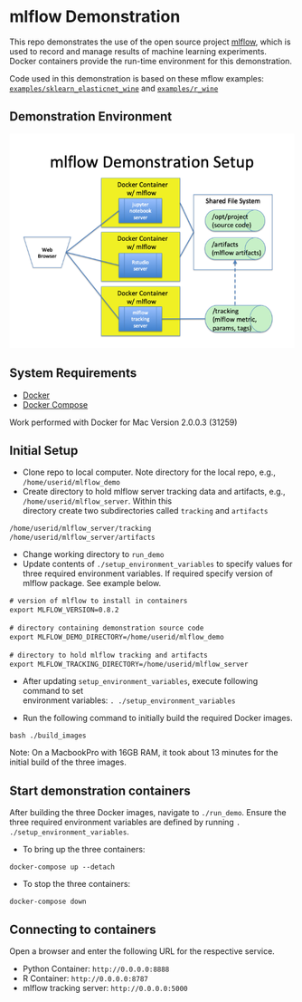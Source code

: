 # mlflow Demonstration

This repo demonstrates the use of the open source project [mlflow](https://mlflow.org), which is used to record 
and manage results of machine learning experiments.  Docker containers
provide the run-time environment for this demonstration.

Code used in this demonstration is based on these mflow examples: 
[`examples/sklearn_elasticnet_wine`](https://github.com/mlflow/mlflow/tree/master/examples/sklearn_elasticnet_wine) 
and [`examples/r_wine`](https://github.com/mlflow/mlflow/tree/master/examples/r_wine)

## Demonstration Environment
![](images/demo_environment_architecture.png)


## System Requirements
* [Docker](https://docs.docker.com/develop/)
* [Docker Compose](https://docs.docker.com/compose/overview/)

Work performed with Docker for Mac Version 2.0.0.3 (31259)


## Initial Setup
* Clone repo to local computer.  Note directory for the local repo, e.g., `/home/userid/mlflow_demo`
* Create directory to hold mlflow server tracking data and artifacts, e.g., `/home/userid/mlflow_server`.  Within this  
directory create two subdirectories called `tracking` and `artifacts`
```
/home/userid/mlflow_server/tracking
/home/userid/mlflow_server/artifacts
```
* Change working directory to `run_demo`
* Update contents of `./setup_environment_variables` to specify values for three required environment variables. 
If required specify version of mlflow package.  See example below.
```
# version of mlflow to install in containers
export MLFLOW_VERSION=0.8.2

# directory containing demonstration source code
export MLFLOW_DEMO_DIRECTORY=/home/userid/mlflow_demo

# directory to hold mlflow tracking and artifacts
export MLFLOW_TRACKING_DIRECTORY=/home/userid/mlflow_server

```
* After updating `setup_environment_variables`, execute following command to set  
environment variables: `. ./setup_environment_variables`

* Run the following command to initially build the required Docker images.
```
bash ./build_images
```
Note:  On a MacbookPro with 16GB RAM, it took about 13 minutes for the initial 
build of the three images.


## Start demonstration containers
After building the three Docker images, navigate to `./run_demo`.   Ensure the three required
environment variables are defined by running `. ./setup_environment_variables`.
* To bring up the three containers:
```
docker-compose up --detach
```
* To stop the three containers:
```
docker-compose down
```

## Connecting to containers
Open a browser and enter the following URL for the respective service.
* Python Container:  `http://0.0.0.0:8888`
* R Container: `http://0.0.0.0:8787`
* mlflow tracking server: `http://0.0.0.0:5000`